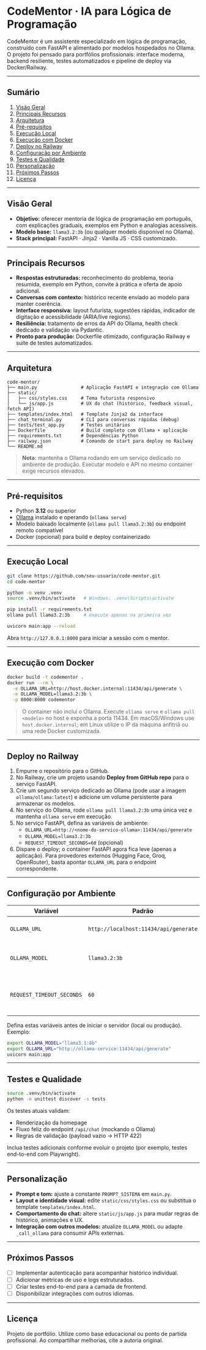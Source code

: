 # CodeMentor · IA para Lógica de Programação

CodeMentor é um assistente especializado em lógica de programação, construído com FastAPI e alimentado por modelos hospedados no Ollama. O projeto foi pensado para portfólios profissionais: interface moderna, backend resiliente, testes automatizados e pipeline de deploy via Docker/Railway.

---

## Sumário
1. [Visão Geral](#visão-geral)
2. [Principais Recursos](#principais-recursos)
3. [Arquitetura](#arquitetura)
4. [Pré-requisitos](#pré-requisitos)
5. [Execução Local](#execução-local)
6. [Execução com Docker](#execução-com-docker)
7. [Deploy no Railway](#deploy-no-railway)
8. [Configuração por Ambiente](#configuração-por-ambiente)
9. [Testes e Qualidade](#testes-e-qualidade)
10. [Personalização](#personalização)
11. [Próximos Passos](#próximos-passos)
12. [Licença](#licença)

---

## Visão Geral

- **Objetivo:** oferecer mentoria de lógica de programação em português, com explicações graduais, exemplos em Python e analogias acessíveis.
- **Modelo base:** `llama3.2:3b` (ou qualquer modelo disponível no Ollama).
- **Stack principal:** FastAPI · Jinja2 · Vanilla JS · CSS customizado.

---

## Principais Recursos

- **Respostas estruturadas:** reconhecimento do problema, teoria resumida, exemplo em Python, convite à prática e oferta de apoio adicional.
- **Conversas com contexto:** histórico recente enviado ao modelo para manter coerência.
- **Interface responsiva:** layout futurista, sugestões rápidas, indicador de digitação e acessibilidade (ARIA/live regions).
- **Resiliência:** tratamento de erros da API do Ollama, health check dedicado e validação via Pydantic.
- **Pronto para produção:** Dockerfile otimizado, configuração Railway e suite de testes automatizados.

---

## Arquitetura

```
code-mentor/
├── main.py                # Aplicação FastAPI e integração com Ollama
├── static/
│   ├── css/styles.css     # Tema futurista responsivo
│   └── js/app.js          # UX do chat (histórico, feedback visual, fetch API)
├── templates/index.html   # Template Jinja2 da interface
├── chat_terminal.py       # CLI para conversas rápidas (debug)
├── tests/test_app.py      # Testes unitários
├── Dockerfile             # Build completo com Ollama + aplicação
├── requirements.txt       # Dependências Python
├── railway.json           # Comando de start para deploy no Railway
└── README.md
```

> **Nota:** mantenha o Ollama rodando em um serviço dedicado no ambiente de produção. Executar modelo e API no mesmo container exige recursos elevados.

---

## Pré-requisitos

- Python **3.12** ou superior
- [Ollama](https://ollama.com) instalado e operando (`ollama serve`)
- Modelo baixado localmente (`ollama pull llama3.2:3b`) ou endpoint remoto compatível
- Docker (opcional) para build e deploy containerizado

---

## Execução Local

```bash
git clone https://github.com/seu-usuario/code-mentor.git
cd code-mentor

python -m venv .venv
source .venv/bin/activate   # Windows: .venv\Scripts\activate

pip install -r requirements.txt
ollama pull llama3.2:3b     # execute apenas na primeira vez

uvicorn main:app --reload
```

Abra `http://127.0.0.1:8000` para iniciar a sessão com o mentor.

---

## Execução com Docker

```bash
docker build -t codementor .
docker run --rm \
  -e OLLAMA_URL=http://host.docker.internal:11434/api/generate \
  -e OLLAMA_MODEL=llama3.2:3b \
  -p 8000:8000 codementor
```

> O container não inclui o Ollama. Execute `ollama serve` e `ollama pull <modelo>` no host e exponha a porta 11434. Em macOS/Windows use `host.docker.internal`; em Linux utilize o IP da máquina anfitriã ou uma rede Docker customizada.

---

## Deploy no Railway

1. Empurre o repositório para o GitHub.
2. No Railway, crie um projeto usando **Deploy from GitHub repo** para o serviço FastAPI.
3. Crie um segundo serviço dedicado ao Ollama (pode usar a imagem `ollama/ollama:latest`) e adicione um volume persistente para armazenar os modelos.
4. No serviço do Ollama, rode `ollama pull llama3.2:3b` uma única vez e mantenha `ollama serve` em execução.
5. No serviço FastAPI, defina as variáveis de ambiente:
   - `OLLAMA_URL=http://<nome-do-servico-ollama>:11434/api/generate`
   - `OLLAMA_MODEL=llama3.2:3b`
   - `REQUEST_TIMEOUT_SECONDS=60` (opcional)
6. Dispare o deploy; o container FastAPI agora fica leve (apenas a aplicação). Para provedores externos (Hugging Face, Groq, OpenRouter), basta apontar `OLLAMA_URL` para o endpoint correspondente.

---

## Configuração por Ambiente

| Variável | Padrão | Descrição |
|----------|--------|-----------|
| `OLLAMA_URL` | `http://localhost:11434/api/generate` | Endpoint da API do Ollama. |
| `OLLAMA_MODEL` | `llama3.2:3b` | Identificador do modelo a ser utilizado. |
| `REQUEST_TIMEOUT_SECONDS` | `60` | Timeout (segundos) das requisições ao Ollama. |

Defina estas variáveis antes de iniciar o servidor (local ou produção). Exemplo:

```bash
export OLLAMA_MODEL="llama3.1:8b"
export OLLAMA_URL="http://ollama-service:11434/api/generate"
uvicorn main:app
```

---

## Testes e Qualidade

```bash
source .venv/bin/activate
python -m unittest discover -s tests
```

Os testes atuais validam:
- Renderização da homepage
- Fluxo feliz do endpoint `/api/chat` (mockando o Ollama)
- Regras de validação (payload vazio → HTTP 422)

Inclua testes adicionais conforme evoluir o projeto (por exemplo, testes end-to-end com Playwright).

---

## Personalização

- **Prompt e tom:** ajuste a constante `PROMPT_SISTEMA` em `main.py`.
- **Layout e identidade visual:** edite `static/css/styles.css` ou substitua o template `templates/index.html`.
- **Comportamento do chat:** altere `static/js/app.js` para mudar regras de histórico, animações e UX.
- **Integração com outros modelos:** atualize `OLLAMA_MODEL` ou adapte `_call_ollama` para consumir APIs externas.

---

## Próximos Passos

- [ ] Implementar autenticação para acompanhar histórico individual.
- [ ] Adicionar métricas de uso e logs estruturados.
- [ ] Criar testes end-to-end para a camada de frontend.
- [ ] Disponibilizar integrações com outros idiomas.

---

## Licença

Projeto de portfólio. Utilize como base educacional ou ponto de partida profissional. Ao compartilhar melhorias, cite a autoria original.

